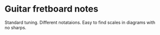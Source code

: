 # Guitar fretboard notes

Standard tuning. Different notataions. Easy to find scales in diagrams with no sharps.


